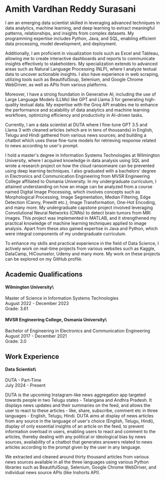 # Amith Vardhan Reddy Surasani

I am an emerging data scientist skilled in leveraging advanced techniques in data analytics, machine learning, and deep learning to extract meaningful patterns, relationships, and insights from complex datasets. My programming expertise includes Python, Java, and SQL, enabling efficient data processing, model development, and deployment.

Additionally, I am proficient in visualization tools such as Excel and Tableau, allowing me to create interactive dashboards and reports to communicate insights effectively to stakeholders. My specialization extends to advanced areas such as Natural Language Processing (NLP), where I analyze textual data to uncover actionable insights. I also have experience in web scraping, utilizing tools such as BeautifulSoup, Selenium, and Google Chrome WebDriver, as well as APIs from various platforms.

Moreover, I have a strong foundation in Generative AI, including the use of Large Language Models (LLMs) like GPT and Llama 3 for generating high-quality textual data. My expertise with the Groq API enables me to enhance the performance and scalability of data analytics and machine learning workflows, optimizing efficiency and productivity in AI-driven tasks.

Currently, I am a data scientist at DUTA where I fine-tune GPT 3.5 and Llama 3 with cleaned articles (which are in tens of thousands) in English, Telugu and Hindi gathered from various news sources; and building a chatbot which uses these fine-tune models for retrieving response related to news according to user's prompt.

I hold a master's degree in Information Systems Technologies at Wilmington University, where I acquired knowledge in data analysis using SQL and wrote a research project on how the cloud ransomware can be prevented using deep learning techniques. I also graduated with a bachelors' degree in Electronics and Communication Engineering from MVSR Engineering College affiliated to Osmania University. In my undergraduate curriculum, I attained understanding on how an image can be analyzed from a course named Digital Image Processing, which involves concepts such as Morphological Processing, Image Segmentation, Median Filtering, Edge Detection (Canny, Prewitt etc.), Image Transformation, One-Hot Encoding, and many more. My undergraduate capstone project involved leveraging Convolutional Neural Networks (CNNs) to detect brain tumors from MRI images. This project was implemented in MATLAB, and it strengthened my practical knowledge of machine learning techniques applied to image analysis. Apart from these also gained expertise in Java and Python, which were integral components of my undergraduate curriculum.

To enhance my skills and practical experience in the field of Data Science, I actively work on real-time projects from various websites such as Kaggle, DataCamp, HiCounselor, Udemy and many more. My work on these projects can be explored on my GitHub profile.

## Academic Qualifications

#### Wilmington University\
Master of Science in Information Systems Technologies\
August 2022 - December 2023\
Grade: 3.61

#### MVSR Engineering College, Osmania University\
Bachelor of Engineering in Electronics and Communication Engineering\
August 2017 - December 2021\
Grade: 3.0

## Work Experience

#### Data Scientist\
DUTA - Part-Time\
July 2024 - Present

DUTA is the upcoming Instagram-like news aggregation app targeted towards people in two Telugu states - Telangana and Andhra Pradesh.  It displays news updates and their summaries on the feed, and allows the user to react to these articles - like, share, subscribe, comment etc in three languages - English, Telugu, Hindi. DUTA aims at display of news articles from any source in the language of user's choice (English, Telugu, Hindi), display of only essential insights of an article on the feed, to prevent information overload in users, enabling users to react and comment to the articles, thereby dealing with any political or ideological bias by news sources, availability of a chatbot that generates answers related to news articles according to the prompt given by the user in any language.

We extracted and cleaned around thirty thousand articles from various news sources available in all the three languages using various Python libraries such as BeautifulSoup, Selenium, Google Chrome WebDriver, and individual news source APIs (like Inshorts API). 